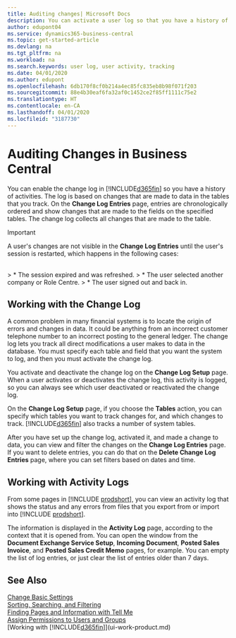 ```yaml
---
title: Auditing changes| Microsoft Docs
description: You can activate a user log so that you have a history of any changes made to data in tracked tables. You can also track activities with certain types of activity logs.
author: edupont04
ms.service: dynamics365-business-central
ms.topic: get-started-article
ms.devlang: na
ms.tgt_pltfrm: na
ms.workload: na
ms.search.keywords: user log, user activity, tracking
ms.date: 04/01/2020
ms.author: edupont
ms.openlocfilehash: 6db170f8cf0b214a4ec85fc835eb8b98f071f203
ms.sourcegitcommit: 88e4b30eaf6fa32af0c1452ce2f85ff1111c75e2
ms.translationtype: HT
ms.contentlocale: en-CA
ms.lasthandoff: 04/01/2020
ms.locfileid: "3187730"
---
```

# <a name="auditing-changes-in-business-central"></a>Auditing Changes in Business Central

You can enable the change log in [!INCLUDE[d365fin](includes/d365fin_md.md)] so you have a history of activities. The log is based on changes that are made to data in the tables that you track. On the **Change Log Entries** page, entries are chronologically ordered and show changes that are made to the fields on the specified tables. The change log collects all changes that are made to the table.

> [!Important]
> A user's changes are not visible in the **Change Log Entries** until the user's session is restarted, which happens in the following cases:
<br />
> * The session expired and was refreshed.
> * The user selected another company or Role Centre.
> * The user signed out and back in.

## <a name="working-with-the-change-log"></a>Working with the Change Log

A common problem in many financial systems is to locate the origin of errors and changes in data. It could be anything from an incorrect customer telephone number to an incorrect posting to the general ledger. The change log lets you track all direct modifications a user makes to data in the database. You must specify each table and field that you want the system to log, and then you must activate the change log.  

You activate and deactivate the change log on the **Change Log Setup** page. When a user activates or deactivates the change log, this activity is logged, so you can always see which user deactivated or reactivated the change log.

On the **Change Log Setup** page, if you choose the **Tables** action, you can specify which tables you want to track changes for, and which changes to track. [!INCLUDE[d365fin](includes/d365fin_md.md)] also tracks a number of system tables.

After you have set up the change log, activated it, and made a change to data, you can view and filter the changes on the **Change Log Entries** page. If you want to delete entries, you can do that on the **Delete Change Log Entries** page, where you can set filters based on dates and time.  

## <a name="working-with-activity-logs"></a>Working with Activity Logs

From some pages in [!INCLUDE [prodshort](includes/prodshort.md)], you can view an activity log that shows the status and any errors from files that you export from or import into [!INCLUDE [prodshort](includes/prodshort.md)].  

The information is displayed in the **Activity Log** page, according to the context that it is opened from. You can open the window from the **Document Exchange Service Setup**, **Incoming Document**, **Posted Sales Invoice**, and **Posted Sales Credit Memo** pages, for example. You can empty the list of log entries, or just clear the list of entries older than 7 days.  

## <a name="see-also"></a>See Also
[Change Basic Settings](ui-change-basic-settings.md)  
[Sorting, Searching, and Filtering](ui-enter-criteria-filters.md)  
[Finding Pages and Information with Tell Me](ui-search.md)  
[Assign Permissions to Users and Groups](ui-define-granular-permissions.md)    
[Working with [!INCLUDE[d365fin](includes/d365fin_md.md)]](ui-work-product.md)  
